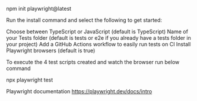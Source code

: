 npm init playwright@latest

Run the install command and select the following to get started:

Choose between TypeScript or JavaScript (default is TypeScript)
Name of your Tests folder (default is tests or e2e if you already have a tests folder in your project)
Add a GitHub Actions workflow to easily run tests on CI
Install Playwright browsers (default is true)

To execute the 4 test scripts created and watch the browser run below command

npx playwright test 

Playwright documentation https://playwright.dev/docs/intro
